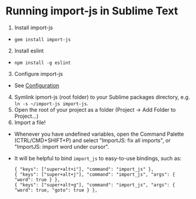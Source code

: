 # Running import-js in Sublime Text

1. Install import-js
  * `gem install import-js`
2. Install eslint
  * `npm install -g eslint`
3. Configure import-js
  * See [Configuration](README.md#configuration)
4. Symlink ipmort-js (root folder) to your Sublime packages directory, e.g. `ln
   -s ~/import-js import-js`.
5. Open the root of your project as a folder (Project -> Add Folder to Project…)
6. Import a file!
  * Whenever you have undefined variables, open the Command Palette
    (CTRL/CMD+SHIFT+P) and select "ImportJS: fix all imports",
    or "ImportJS: import word under cursor".
  * It will be helpful to bind `import_js` to easy-to-use bindings,
    such as:

    ```
    { "keys": ["super+alt+i"], "command": "import_js" },
    { "keys": ["super+alt+j"], "command": "import_js", "args": { "word": true } },
    { "keys": ["super+alt+g"], "command": "import_js", "args": { "word": true, "goto": true } },
    ```
